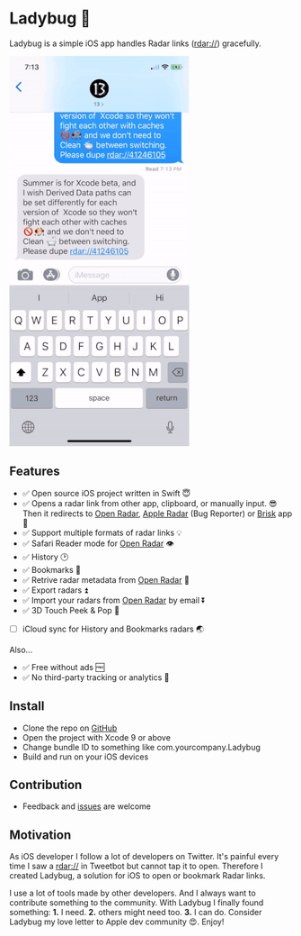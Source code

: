 # Ladybug 🐞

Ladybug is a simple iOS app handles Radar links ([rdar://](rdar://)) gracefully.

![](demo.gif)

## Features

- ✅ Open source iOS project written in Swift 😇
- ✅ Opens a radar link from other app, clipboard, or manually input. 😎 Then it redirects to [Open Radar](https://openradar.appspot.com/), [Apple Radar](https://bugreport.apple.com/) (Bug Reporter) or [Brisk](https://github.com/br1sk/brisk-ios) app 💪
- ✅ Support multiple formats of radar links 💡
- ✅ Safari Reader mode for [Open Radar](https://openradar.appspot.com/) 👁
- ✅ History 🕑
- ✅ Bookmarks 📖
- ✅ Retrive radar metadata from [Open Radar](https://openradar.appspot.com/) 📲
- ✅ Export radars ⏫
- ✅ Import your radars from [Open Radar](https://openradar.appspot.com/) by email ⏬
- ✅ 3D Touch Peek & Pop 👀
- [ ] iCloud sync for History and Bookmarks radars 🌏

Also... 

- ✅ Free without ads 🆓
- ✅ No third-party tracking or analytics 🚫

## Install

- Clone the repo on [GitHub](https://github.com/ethanhuang13/ladybug)
- Open the project with Xcode 9 or above
- Change bundle ID to something like com.yourcompany.Ladybug
- Build and run on your iOS devices

## Contribution 

- Feedback and [issues](https://github.com/ethanhuang13/ladybug/issues/new) are welcome

## Motivation

As iOS developer I follow a lot of developers on Twitter. It's painful every time I saw a [rdar://](rdar://) in Tweetbot but cannot tap it to open. Therefore I created Ladybug, a solution for iOS to open or bookmark Radar links.

I use a lot of tools made by other developers. And I always want to contribute something to the community. With Ladybug I finally found something: **1.** I need. **2.** others might need too. **3.** I can do. Consider Ladybug my love letter to Apple dev community 😍. Enjoy!

